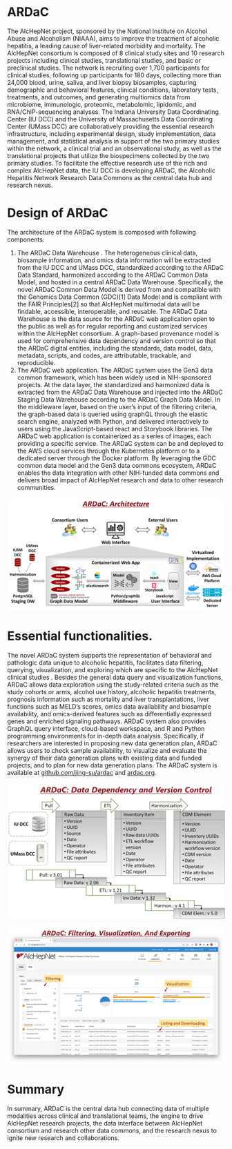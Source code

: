 # ARDaC
The AlcHepNet project, sponsored by the National Institute on Alcohol Abuse and Alcoholism (NIAAA), aims to improve the treatment of alcoholic hepatitis, a leading cause of liver-related morbidity and mortality. The AlcHepNet consortium is composed of 8 clinical study sites and 10 research projects including clinical studies, translational studies, and basic or preclinical studies. The network is recruiting over 1,700 participants for clinical studies, following up participants for 180 days, collecting more than 24,000 blood, urine, saliva, and liver biopsy biosamples, capturing demographic and behavioral features, clinical conditions, laboratory tests, treatments, and outcomes, and generating multiomics data from microbiome, immunologic, proteomic, metabolomic, lipidomic, and RNA/ChIP-sequencing analyses. The Indiana University Data Coordinating Center (IU DCC) and the University of Massachusetts Data Coordinating Center (UMass DCC) are collaboratively providing the essential research infrastructure, including experimental design, study implementation, data management, and statistical analysis in support of the two primary studies within the network, a clinical trial and an observational study, as well as the translational projects that utilize the biospecimens collected by the two primary studies. To facilitate the effective research use of the rich and complex AlcHepNet data, the IU DCC is developing ARDaC, the Alcoholic Hepatitis Network Research Data Commons as the central data hub and research nexus. 

# Design of ARDaC 
The architecture of the ARDaC system is composed with following components: 
1)	The ARDaC Data Warehouse . The heterogeneous clinical data, biosample information, and omics data information will be extracted from the IU DCC and UMass DCC, standardized according to the ARDaC Data Standard, harmonized according to the ARDaC Common Data Model, and hosted in a central ARDaC Data Warehouse. Specifically, the novel ARDaC Common Data Model is derived from and compatible with the Genomics Data Common (GDC)[1] Data Model and is compliant with the FAIR Principles[2] so that AlcHepNet multimodal data will be findable, accessible, interoperable, and reusable. The ARDaC Data Warehouse is the data source for the ARDaC web application open to the public as well as for regular reporting and customized services within the AlcHepNet consortium. A graph-based provenance model is used for comprehensive data dependency and version control so that the ARDaC digital entities, including the standards, data model, data, metadata, scripts, and codes, are attributable, trackable, and reproducible.  
2)	The ARDaC web application. The ARDaC system uses the Gen3 data common framework, which has been widely used in NIH-sponsored projects. At the data layer, the standardized and harmonized data is extracted from the ARDaC Data Warehouse and injected into the ARDaC Staging Data Warehouse according to the ARDaC Graph Data Model. In the middleware layer, based on the user’s input of the filtering criteria, the graph-based data is queried using graphQL through the elastic search engine, analyzed with Python, and delivered interactively to users using the JavaScript-based react and Storybook libraries. The ARDaC web application is containerized as a series of images, each providing a specific service. The ARDaC system can be and deployed to the AWS cloud services through the Kubernetes platform or to a dedicated server through the Docker platform. 
By leveraging the GDC common data model and the Gen3 data commons ecosystem, ARDaC enables the data integration with other NIH-funded data commons and delivers broad impact of AlcHepNet research and data to other research communities. 

![ARDaC Architecture](ARDaC_Architecture.png)

# Essential functionalities. 
The novel ARDaC system supports the representation of behavioral and pathologic data unique to alcoholic hepatitis, facilitates data filtering, querying, visualization, and exploring which are specific to the AlcHepNet clinical studies . Besides the general data query and visualization functions, ARDaC allows data exploration using the study-related criteria such as the study cohorts or arms, alcohol use history, alcoholic hepatitis treatments, prognosis information such as mortality and liver transplantations, liver functions such as MELD’s scores, omics data availability and biosample availability, and omics-derived features such as differentially expressed genes and enriched signaling pathways. ARDaC system also provides GraphQL query interface, cloud-based workspace, and R and Python programming environments for in-depth data analysis. Specifically, if researchers are interested in proposing new data generation plan, ARDaC allows users to check sample availability, to visualize and evaluate the synergy of their data generation plans with existing data and funded projects, and to plan for new data generation plans. 
The ARDaC system is available at [github.com/jing-su/ardac](github.com/jing-su/ardac) and [ardac.org](ardac.org). 

![ARDaC Data Flow and Version Control](ARDaC_VersionControl.png)

![ARDaC Interface Example](ARDaC_Filtering_Vis_Exporting.png)



# Summary 
In summary, ARDaC is the central data hub connecting data of multiple modalities across clinical and translational teams, the engine to drive AlcHepNet research projects, the data interface between AlcHepNet consortium and research other data commons, and the research nexus to ignite new research and collaborations. 
